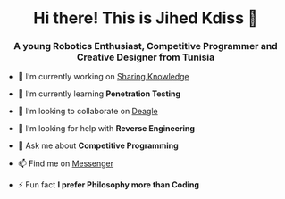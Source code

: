 <h1 align="center">Hi there! This is Jihed Kdiss 👋</h1>
<h3 align="center">A young Robotics Enthusiast, Competitive Programmer and Creative Designer from Tunisia</h3>

- 🔭 I’m currently working on [Sharing Knowledge](https://facebook.com/thisisjihedkdiss)

- 🌱 I’m currently learning **Penetration Testing**

- 👯 I’m looking to collaborate on [Deagle](https://github.com/jihedkdiss/Deagle)

- 🤝 I’m looking for help with **Reverse Engineering**

- 💬 Ask me about **Competitive Programming**

- 📫 Find me on [Messenger](https://m.me/thisisjihedkdiss)

- ⚡ Fun fact **I prefer Philosophy more than Coding**
